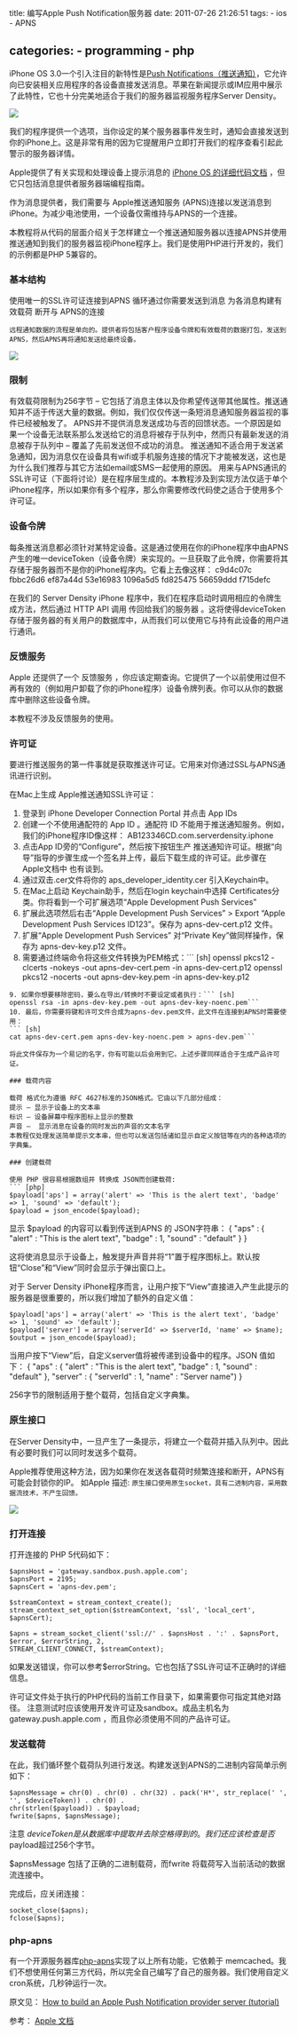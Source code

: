 title: 编写Apple Push Notification服务器
date: 2011-07-26 21:26:51
tags:
	- ios
	- APNS
	
categories:
    - programming
    - php
---


iPhone OS 3.0一个引入注目的新特性是[Push Notifications（推送通知）](http://developer.apple.com/iphone/program/sdk/apns.html)，它允许向已安装相关应用程序的各设备直接发送消息。苹果在新闻提示或IM应用中展示了此特性，它也十分完美地适合于我们的服务器监视服务程序Server Density。

![](http://hi.csdn.net/attachment/201107/26/0_13116709548hFU.gif)

我们的程序提供一个选项，当你设定的某个服务器事件发生时，通知会直接发送到你的iPhone上。这是非常有用的因为它提醒用户立即打开我们的程序查看引起此警示的服务器详情。

Apple提供了有关实现和处理设备上提示消息的 [iPhone OS 的详细代码文档](http://developer.apple.com/iphone/library/documentation/NetworkingInternet/Conceptual/RemoteNotificationsPG/IPhoneOSClientImp/IPhoneOSClientImp.html) ，但它只包括消息提供者服务器端编程指南。

作为消息提供者，我们需要与 Apple推送通知服务 (APNS)连接以发送消息到iPhone。为减少电池使用，一个设备仅需维持与APNS的一个连接。

本教程将从代码的层面介绍关于怎样建立一个推送通知服务器以连接APNS并使用推送通知到我们的服务器监视iPhone程序上。我们是使用PHP进行开发的，我们的示例都是PHP 5兼容的。
  
### 基本结构

使用唯一的SSL许可证连接到APNS
循环通过你需要发送到消息
为各消息构建有效载荷
断开与 APNS的连接

`远程通知数据的流程是单向的。提供者将包括客户程序设备令牌和有效载荷的数据打包，发送到APNS，然后APNS再将通知发送给最终设备。`



![](http://hi.csdn.net/attachment/201107/26/0_13116709129eFe.gif)
  
### 限制
有效载荷限制为256字节 – 它包括了消息主体以及你希望传送带其他属性。推送通知并不适于传送大量的数据。例如，我们仅仅传送一条短消息通知服务器监视的事件已经被触发了。
APNS并不提供消息发送成功与否的回馈状态。一个原因是如果一个设备无法联系那么发送给它的消息将被存于队列中，然而只有最新发送的消息被存于队列中 – 覆盖了先前发送但不成功的消息。
推送通知不适合用于发送紧急通知，因为消息仅在设备具有wifi或手机服务连接的情况下才能被发送，这也是为什么我们推荐与其它方法如email或SMS一起使用的原因。
用来与APNS通讯的SSL许可证（下面将讨论）是在程序层生成的。本教程涉及到实现方法仅适于单个iPhone程序，所以如果你有多个程序，那么你需要修改代码使之适合于使用多个许可证。
  
### 设备令牌

每条推送消息都必须针对某特定设备。这是通过使用在你的iPhone程序中由APNS产生的唯一deviceToken（设备令牌）来实现的。一旦获取了此令牌，你需要将其存储于服务器而不是你的iPhone程序内。它看上去像这样：
c9d4c07c fbbc26d6 ef87a44d 53e16983 1096a5d5 fd825475 56659ddd f715defc

在我们的 Server Density iPhone 程序中，我们在程序启动时调用相应的令牌生成方法，然后通过 HTTP API 调用 传回给我们的服务器 。这将使得deviceToken存储于服务器的有关用户的数据库中，从而我们可以使用它与持有此设备的用户进行通讯。
  
### 反馈服务

Apple 还提供了一个 反馈服务 ，你应该定期查询。它提供了一个以前使用过但不再有效的（例如用户卸载了你的iPhone程序）设备令牌列表。你可以从你的数据库中删除这些设备令牌。

本教程不涉及反馈服务的使用。
  
### 许可证

要进行推送服务的第一件事就是获取推送许可证。它用来对你通过SSL与APNS通讯进行识别。

在Mac上生成 Apple推送通知SSL许可证：

1. 登录到 iPhone Developer Connection Portal 并点击 App IDs
2. 创建一个不使用通配符的 App ID 。通配符 ID 不能用于推送通知服务。例如，我们的iPhone程序ID像这样：  AB123346CD.com.serverdensity.iphone
3. 点击App ID旁的“Configure”，然后按下按钮生产 推送通知许可证。根据“向导”指导的步骤生成一个签名并上传，最后下载生成的许可证。此步骤在 Apple文档中 也有谈到。
4. 通过双击.cer文件将你的 aps_developer_identity.cer 引入Keychain中。
5. 在Mac上启动 Keychain助手，然后在login keychain中选择 Certificates分类。你将看到一个可扩展选项“Apple Development Push Services”
6. 扩展此选项然后右击“Apple Development Push Services” > Export “Apple Development Push Services ID123”。保存为 apns-dev-cert.p12 文件。
7. 扩展“Apple Development Push Services” 对“Private Key”做同样操作，保存为 apns-dev-key.p12 文件。
8. 需要通过终端命令将这些文件转换为PEM格式：``` [sh]
openssl pkcs12 -clcerts -nokeys -out apns-dev-cert.pem -in apns-dev-cert.p12
openssl pkcs12 -nocerts -out apns-dev-key.pem -in apns-dev-key.p12
```
9. 如果你想要移除密码，要么在导出/转换时不要设定或者执行：``` [sh]
openssl rsa -in apns-dev-key.pem -out apns-dev-key-noenc.pem```
10. 最后，你需要将键和许可文件合成为apns-dev.pem文件，此文件在连接到APNS时需要使用：
``` [sh]
cat apns-dev-cert.pem apns-dev-key-noenc.pem > apns-dev.pem```

将此文件保存为一个易记的名字，你有可能以后会用到它。上述步骤同样适合于生成产品许可证。
  
### 载荷内容

载荷 格式化为遵循 RFC 4627标准的JSON格式。它由以下几部分组成：
提示 – 显示于设备上的文本串
标识 – 设备屏幕中程序图标上显示的整数
声音 –  显示消息在设备的同时发出的声音的文本名字
本教程仅处理发送简单提示文本串，但也可以发送包括诸如显示自定义按钮等在内的各种选项的字典集。
  
### 创建载荷

使用 PHP 很容易根据数组并 转换成 JSON而创建载荷:
``` [php]
$payload['aps'] = array('alert' => 'This is the alert text', 'badge' => 1, 'sound' => 'default');
$payload = json_encode($payload);
```

显示 $payload 的内容可以看到传送到APNS 的 JSON字符串：
{
     "aps" : { "alert" : "This is the alert text", "badge" : 1, "sound" : "default" }
}

这将使消息显示于设备上，触发提升声音并将“1”置于程序图标上。默认按钮“Close”和“View”同时会显示于弹出窗口上。

对于 Server Density iPhone程序而言，让用户按下“View”直接进入产生此提示的服务器是很重要的，所以我们增加了额外的自定义值：
``` [php]
$payload['aps'] = array('alert' => 'This is the alert text', 'badge' => 1, 'sound' => 'default');
$payload['server'] = array('serverId' => $serverId, 'name' => $name);
$output = json_encode($payload);
```

当用户按下“View”后，自定义server值将被传递到设备中的程序。JSON 值如下：
{
     "aps" : { "alert" : "This is the alert text", "badge" : 1, "sound" : "default" },
     "server" : { "serverId" : 1, "name" : "Server name")
}

256字节的限制适用于整个载荷，包括自定义字典集。
  
### 原生接口

在Server Density中，一旦产生了一条提示，将建立一个载荷并插入队列中。因此有必要时我们可以同时发送多个载荷。

Apple推荐使用这种方法，因为如果你在发送各载荷时频繁连接和断开，APNS有可能会封锁你的IP。
如Apple 描述:
`原生接口使用原生socket，具有二进制内容，采用数据流技术，不产生回馈。`

  
![](http://hi.csdn.net/attachment/201107/26/0_1311671042qexQ.gif)

### 打开连接

打开连接的 PHP 5代码如下：
``` [php]
$apnsHost = 'gateway.sandbox.push.apple.com';
$apnsPort = 2195;
$apnsCert = 'apns-dev.pem';

$streamContext = stream_context_create();
stream_context_set_option($streamContext, 'ssl', 'local_cert', $apnsCert);

$apns = stream_socket_client('ssl://' . $apnsHost . ':' . $apnsPort, $error, $errorString, 2,
STREAM_CLIENT_CONNECT, $streamContext);
```

如果发送错误，你可以参考$errorString。它也包括了SSL许可证不正确时的详细信息。

许可证文件处于执行的PHP代码的当前工作目录下，如果需要你可指定其绝对路径。
注意测试时应该使用开发许可证及sandbox。成品主机名为 gateway.push.apple.com ，而且你必须使用不同的产品许可证。
  
### 发送载荷

在此，我们循环整个载荷队列进行发送。构建发送到APNS的二进制内容简单示例如下：
``` [php]
$apnsMessage = chr(0) . chr(0) . chr(32) . pack('H*', str_replace(' ', '', $deviceToken)) . chr(0) .
chr(strlen($payload)) . $payload;
fwrite($apns, $apnsMessage);
```

注意 $deviceToken 是从数据库中提取并去除空格得到的。我们还应该检查是否$payload超过256个字节。

$apnsMessage 包括了正确的二进制载荷，而fwrite 将载荷写入当前活动的数据流连接中。

完成后，应关闭连接：
``` [php]
socket_close($apns);
fclose($apns);
```
  
### php-apns

有一个开源服务器库[php-apns](http://code.google.com/p/php-apns/)实现了以上所有功能，它依赖于 memcached。我们不想使用任何第三方代码，所以完全自己编写了自己的服务器。我们使用自定义cron系统，几秒钟运行一次。
 
原文见：
[How to build an Apple Push Notification provider server (tutorial)]()

参考：
[Apple 文档](http://developer.apple.com/iphone/library/documentation/NetworkingInternet/Conceptual/RemoteNotificationsPG/ApplePushService/ApplePushService.html)